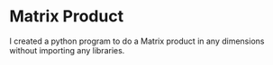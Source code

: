 # Matrix Product
 I created a python program to do a Matrix product in any dimensions without importing any libraries.

